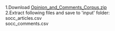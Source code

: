 1.Download <a href="https://researchdata.sfu.ca/islandora/object/islandora%3A9109/datastream/OBJ/download">Opinion_and_Comments_Corpus.zip</a>
<br>2.Extract following files and save to 'input' folder:
	<br></t>socc_articles.csv
	<br></t>socc_comments.csv